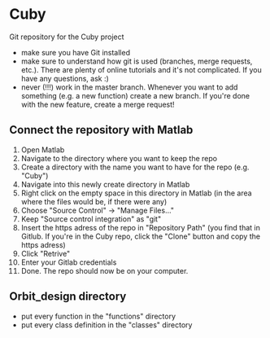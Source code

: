 # Cuby

Git repository for the Cuby project

- make sure you have Git installed
- make sure to understand how git is used (branches, merge requests, etc.). There are plenty of online tutorials and it's not complicated. If you have any questions, ask :)
- never (!!!) work in the master branch. Whenever you want to add something (e.g. a new function) create a new branch. If you're done with the new feature, create a merge request!


## Connect the repository with Matlab

1. Open Matlab
2. Navigate to the directory where you want to keep the repo
3. Create a directory with the name you want to have for the repo (e.g. "Cuby")
4. Navigate into this newly create directory in Matlab
5. Right click on the empty space in this directory in Matlab (in the area where the files would be, if there were any)
6. Choose "Source Control" -> "Manage Files..."
7. Keep "Source control integration" as "git"
8. Insert the https adress of the repo in "Repository Path" (you find that in Gitlub. If you're in the Cuby repo, click the "Clone" button and copy the https adress)
9. Click "Retrive"
10. Enter your Gitlab credentials
11. Done. The repo should now be on your computer.


## Orbit_design directory
- put every function in the "functions" directory
- put every class definition in the "classes" directory
